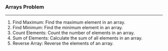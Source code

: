 ### Arrays Problem
---

1. Find Maximum: Find the maximum element in an array.
2. Find Minimum: Find the minimum element in an array.
3. Count Elements: Count the number of elements in an array.
4. Sum of Elements: Calculate the sum of all elements in an array.
5. Reverse Array: Reverse the elements of an array.
